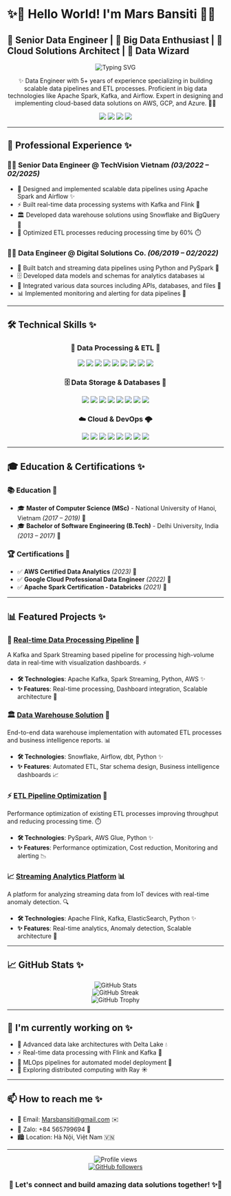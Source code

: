 # ✨🌈 Hello World! I'm Mars Bansiti 👋🌟

## 🚀 Senior Data Engineer | 💫 Big Data Enthusiast | 🌟 Cloud Solutions Architect | 🔮 Data Wizard

<div align="center">
  <img src="https://readme-typing-svg.herokuapp.com?font=Fira+Code&pause=1000&color=0EA5E9&center=true&vCenter=true&width=435&lines=Data+Engineer+Extraordinaire;Cloud+Solutions+Architect;Big+Data+Enthusiast;Problem+Solver+✨" alt="Typing SVG" />
</div>

<p align="center">
  ✨ Data Engineer with 5+ years of experience specializing in building scalable data pipelines and ETL processes. Proficient in big data technologies like Apache Spark, Kafka, and Airflow. Expert in designing and implementing cloud-based data solutions on AWS, GCP, and Azure. 🌈✨
</p>

<div align="center">
  <a href="mailto:Marsbansiti@gmail.com"><img src="https://img.shields.io/badge/Email-Marsbansiti%40gmail.com-blue?style=for-the-badge&logo=gmail"></a>
  <a href="https://www.linkedin.com/in/mars-bansiti"><img src="https://img.shields.io/badge/LinkedIn-Connect-blue?style=for-the-badge&logo=linkedin"></a>
  <a href="https://marsbansiti.github.io/portfolio"><img src="https://img.shields.io/badge/Portfolio-View%20Projects-green?style=for-the-badge&logo=github"></a>
  <a href="https://zalo.me/565799694"><img src="https://img.shields.io/badge/Zalo-%2B84%20565799694-blue?style=for-the-badge"></a>
</div>

---

## 💼 Professional Experience ✨

### 👨‍💻 **Senior Data Engineer** @ TechVision Vietnam *(03/2022 – 02/2025)*
- 🔄 Designed and implemented scalable data pipelines using Apache Spark and Airflow ✨
- ⚡ Built real-time data processing systems with Kafka and Flink 🌊
- 🏛️ Developed data warehouse solutions using Snowflake and BigQuery 💎
- 🚀 Optimized ETL processes reducing processing time by 60% ⏱️

### 👨‍💻 **Data Engineer** @ Digital Solutions Co. *(06/2019 – 02/2022)*
- 🔄 Built batch and streaming data pipelines using Python and PySpark 🐍
- 🗄️ Developed data models and schemas for analytics databases 📊
- 🔌 Integrated various data sources including APIs, databases, and files 🔌
- 📊 Implemented monitoring and alerting for data pipelines 🚨

---

## 🛠️ Technical Skills ✨

<div align="center">
  <h3>💾 Data Processing & ETL 🔄</h3>
  <img src="https://img.shields.io/badge/Apache-Spark-orange?style=for-the-badge&logo=apache-spark" />
  <img src="https://img.shields.io/badge/Apache-Kafka-black?style=for-the-badge&logo=apache-kafka" />
  <img src="https://img.shields.io/badge/Apache-Airflow-blue?style=for-the-badge&logo=apache-airflow" />
  <img src="https://img.shields.io/badge/Apache-Beam-yellow?style=for-the-badge&logo=apache" />
  <img src="https://img.shields.io/badge/Python-3776AB?style=for-the-badge&logo=python&logoColor=white" />
  <img src="https://img.shields.io/badge/Pandas-150458?style=for-the-badge&logo=pandas&logoColor=white" />
  <img src="https://img.shields.io/badge/PySpark-E25A1C?style=for-the-badge&logo=apache-spark&logoColor=white" />
  <img src="https://img.shields.io/badge/Scala-DC322F?style=for-the-badge&logo=scala&logoColor=white" />
  <img src="https://img.shields.io/badge/SQL-4479A1?style=for-the-badge&logo=postgresql&logoColor=white" />
  
  <h3>🗄️ Data Storage & Databases 💾</h3>
  <img src="https://img.shields.io/badge/BigQuery-4285F4?style=for-the-badge&logo=google-cloud&logoColor=white" />
  <img src="https://img.shields.io/badge/Snowflake-29B5E8?style=for-the-badge&logo=snowflake&logoColor=white" />
  <img src="https://img.shields.io/badge/PostgreSQL-4169E1?style=for-the-badge&logo=postgresql&logoColor=white" />
  <img src="https://img.shields.io/badge/MySQL-4479A1?style=for-the-badge&logo=mysql&logoColor=white" />
  <img src="https://img.shields.io/badge/MongoDB-47A248?style=for-the-badge&logo=mongodb&logoColor=white" />
  <img src="https://img.shields.io/badge/Cassandra-1287B1?style=for-the-badge&logo=apache-cassandra&logoColor=white" />
  <img src="https://img.shields.io/badge/DynamoDB-4053D6?style=for-the-badge&logo=amazon-dynamodb&logoColor=white" />
  <img src="https://img.shields.io/badge/Redshift-8C4FFF?style=for-the-badge&logo=amazon-aws&logoColor=white" />
  
  <h3>☁️ Cloud & DevOps 🌩️</h3>
  <img src="https://img.shields.io/badge/AWS-232F3E?style=for-the-badge&logo=amazon-aws&logoColor=white" />
  <img src="https://img.shields.io/badge/GCP-4285F4?style=for-the-badge&logo=google-cloud&logoColor=white" />
  <img src="https://img.shields.io/badge/Azure-0078D4?style=for-the-badge&logo=microsoft-azure&logoColor=white" />
  <img src="https://img.shields.io/badge/Docker-2496ED?style=for-the-badge&logo=docker&logoColor=white" />
  <img src="https://img.shields.io/badge/Kubernetes-326CE5?style=for-the-badge&logo=kubernetes&logoColor=white" />
  <img src="https://img.shields.io/badge/Git-F05032?style=for-the-badge&logo=git&logoColor=white" />
  <img src="https://img.shields.io/badge/CI/CD-2088FF?style=for-the-badge&logo=github-actions&logoColor=white" />
  <img src="https://img.shields.io/badge/Terraform-7B42BC?style=for-the-badge&logo=terraform&logoColor=white" />
</div>

---

## 🎓 Education & Certifications ✨

### 📚 Education 🏫
- 🎓 **Master of Computer Science (MSc)** - National University of Hanoi, Vietnam *(2017 – 2019)* 🌟
- 🎓 **Bachelor of Software Engineering (B.Tech)** - Delhi University, India *(2013 – 2017)* 🌟

### 🏆 Certifications 📜
- ✅ **AWS Certified Data Analytics** *(2023)* 🏅
- ✅ **Google Cloud Professional Data Engineer** *(2022)* 🏅
- ✅ **Apache Spark Certification - Databricks** *(2021)* 🏅

---

## 📊 Featured Projects ✨

### 🌊 [Real-time Data Processing Pipeline](https://github.com/Marsbansiti/Data-Engineering-Projects-main/Data-Engineering-Projects-main/real-time-processing) 🔄
A Kafka and Spark Streaming based pipeline for processing high-volume data in real-time with visualization dashboards. ⚡
- **🛠️ Technologies**: Apache Kafka, Spark Streaming, Python, AWS ✨
- **✨ Features**: Real-time processing, Dashboard integration, Scalable architecture 🚀

### 🏛️ [Data Warehouse Solution](https://github.com/Marsbansiti/Data-Engineering-Projects-main/Data-Engineering-Projects-main/data-warehouse) 💎
End-to-end data warehouse implementation with automated ETL processes and business intelligence reports. 📊
- **🛠️ Technologies**: Snowflake, Airflow, dbt, Python ✨
- **✨ Features**: Automated ETL, Star schema design, Business intelligence dashboards 📈

### ⚡ [ETL Pipeline Optimization](https://github.com/Marsbansiti/Data-Engineering-Projects-main/Data-Engineering-Projects-main/etl-optimization) 🔋
Performance optimization of existing ETL processes improving throughput and reducing processing time. ⏱️
- **🛠️ Technologies**: PySpark, AWS Glue, Python ✨
- **✨ Features**: Performance optimization, Cost reduction, Monitoring and alerting 📉

### 📈 [Streaming Analytics Platform](https://github.com/Marsbansiti/Data-Engineering-Projects-main/Data-Engineering-Projects-main/streaming-analytics) 📊
A platform for analyzing streaming data from IoT devices with real-time anomaly detection. 🔍
- **🛠️ Technologies**: Apache Flink, Kafka, ElasticSearch, Python ✨
- **✨ Features**: Real-time analytics, Anomaly detection, Scalable architecture 📡

---

## 📈 GitHub Stats ✨

<div align="center">
  <img src="https://github-readme-stats.vercel.app/api?username=Marsbansiti&show_icons=true&theme=tokyonight&hide_border=true" alt="GitHub Stats" />
</div>

<div align="center">
  <img src="https://github-readme-streak-stats.herokuapp.com/?user=Marsbansiti&theme=tokyonight&hide_border=true" alt="GitHub Streak" />
</div>

<div align="center">
  <img src="https://github-profile-trophy.vercel.app/?username=Marsbansiti&theme=tokyonight&no-frame=true&row=1&column=7" alt="GitHub Trophy" />
</div>

---

## 🌱 I'm currently working on ✨

- 🔄 Advanced data lake architectures with Delta Lake 💧
- ⚡ Real-time data processing with Flink and Kafka 🌊
- 🤖 MLOps pipelines for automated model deployment 🧠
- 🧮 Exploring distributed computing with Ray ☀️

---

## 📫 How to reach me ✨

- 📧 Email: [Marsbansiti@gmail.com](mailto:Marsbansiti@gmail.com) ✉️
- 💬 Zalo: +84 565799694 📱
- 🏙️ Location: Hà Nội, Việt Nam 🇻🇳

---

<div align="center">
  <img src="https://komarev.com/ghpvc/?username=Marsbansiti&color=blueviolet&style=for-the-badge" alt="Profile views" />
</div>

<div align="center">
  <a href="https://github.com/Marsbansiti">
    <img src="https://img.shields.io/github/followers/Marsbansiti?style=for-the-badge&logo=github" alt="GitHub followers" />
  </a>
</div>

<div align="center">
  <h3>🤝 Let's connect and build amazing data solutions together! ✨🌟</h3>
</div>
